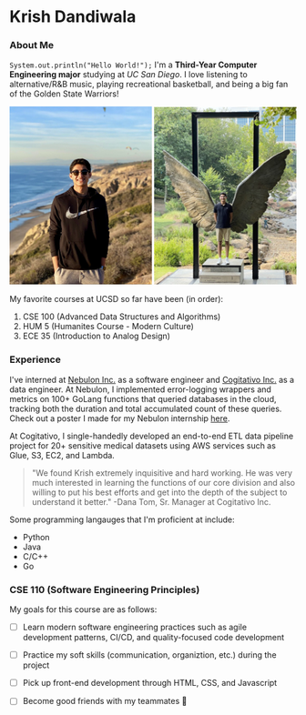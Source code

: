 # Krish Dandiwala
### About Me

`System.out.println("Hello World!");` I'm a **Third-Year Computer Engineering major** studying at *UC San Diego*. I love listening to alternative/R&B music, playing recreational basketball, and being a big fan of the Golden State Warriors!

<img src="Screenshots/IMG_7F4FC183C7FE-1.jpeg" width="250" height = "313"/> <img src="Screenshots/IMG_8850 Medium.jpeg" width="250" hieght = "313"/>

My favorite courses at UCSD so far have been (in order):
1. CSE 100 (Advanced Data Structures and Algorithms)
2. HUM 5 (Humanites Course - Modern Culture)
3. ECE 35 (Introduction to Analog Design)

### Experience
I've interned at [Nebulon Inc.](https://nebulon.com) as a software engineer and [Cogitativo Inc.](https://www.cogitativo.com) as a data engineer.
At Nebulon, I implemented error-logging wrappers and metrics on 100+ GoLang functions that queried databases in the cloud, tracking both the duration and total accumulated count of these queries. Check out a poster I made for my Nebulon internship [here](Screenshots/DANDIWALA.KRISH.2022.pdf).

At Cogitativo, I single-handedly developed an end-to-end ETL data pipeline project for 20+ sensitive medical datasets using AWS services such as Glue, S3, EC2, and Lambda.  

> "We found Krish extremely inquisitive and hard working. He was very much interested in learning the functions of our core division and also willing to put his best efforts and get into the depth of the subject to understand it better." -Dana Tom, Sr. Manager at Cogitativo Inc.

Some programming langauges that I'm proficient at include:
- Python
- Java
- C/C++
- Go

### CSE 110 (Software Engineering Principles)
My goals for this course are as follows:
- [ ] Learn modern software engineering practices such as agile development patterns, CI/CD, and quality-focused code development
- [ ] Practice my soft skills (communication, organiztion, etc.) during the project
- [ ] Pick up front-end development through HTML, CSS, and Javascript
- [ ] Become good friends with my teammates 🙂


